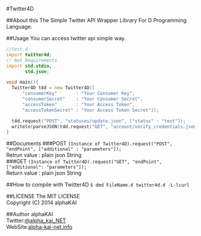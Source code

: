 #Twitter4D

##About this
The Simple Twitter API Wrapper Library For D Programming Language.  
  
  
##Usage
You can access twitter api simple way.  

```d
//test.d
import twitter4d;
// Not Requirements
import std.stdio,
       std.json;

void main(){
  Twitter4D t4d = new Twitter4D([
      "consumerKey"       : "Your Consumer Key",
      "consumerSecret"    : "Your Consumer Secret",
      "accessToken"       : "Your Access Token",
      "accessTokenSecret" : "Your Access Token Secret"]);

  t4d.request("POST", "statuses/update.json", ["status" : "test"]);
  writeln(parseJSON(t4d.request("GET", "account/verify_credentials.json", ["":""])));
}
```
  
  
##Documents
###POST
`(Instance of Twitter4D).request("POST", "endPoint", ["additional" : "parameters"]);`  
Retrun value : plain json String  
###GET
`(Instance of Twitter4D).request("GET", "endPoint", ["additional": "parameters"]);`  
Return value : plain json String  
  
##How to compile with Twitter4D
`$ dmd FileName.d twitter4d.d -L-lcurl`  
  
  
##LICENSE
The MIT LICENSE  
Copyright (C) 2014 alphaKAI
  

##Author
alphaKAI  
Twitter:[@alpha\_kai\_NET](https://twitter.com/alpha_kai_NET)  
WebSite:[alpha-kai-net.info](http://alpha-kai-net.info)  
